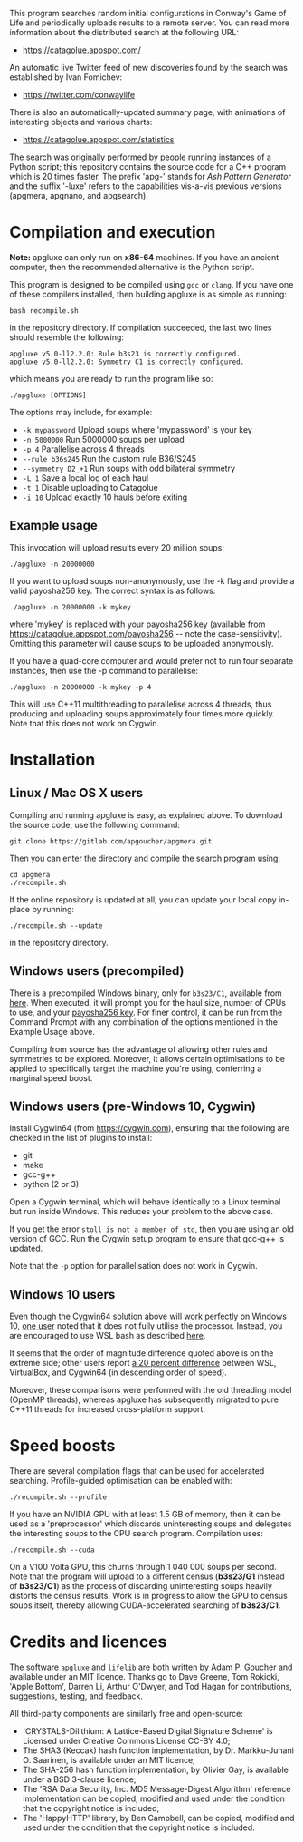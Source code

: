 This program searches random initial configurations in Conway's Game
of Life and periodically uploads results to a remote server. You can
read more information about the distributed search at the following URL:

- https://catagolue.appspot.com/

An automatic live Twitter feed of new discoveries found by the search
was established by Ivan Fomichev:

- https://twitter.com/conwaylife

There is also an automatically-updated summary page, with animations
of interesting objects and various charts:

- https://catagolue.appspot.com/statistics

The search was originally performed by people running instances of
a Python script; this repository contains the source code for a C++
program which is 20 times faster. The prefix 'apg-' stands for _Ash
Pattern Generator_ and the suffix '-luxe' refers to the capabilities
vis-a-vis previous versions (apgmera, apgnano, and apgsearch).

Compilation and execution
=========================

**Note:** apgluxe can only run on **x86-64** machines. If you have an
ancient computer, then the recommended alternative is the Python
script.

This program is designed to be compiled using `gcc` or `clang`. If you
have one of these compilers installed, then building apgluxe is as
simple as running:

    bash recompile.sh

in the repository directory. If compilation succeeded, the last two
lines should resemble the following:

    apgluxe v5.0-ll2.2.0: Rule b3s23 is correctly configured.
    apgluxe v5.0-ll2.2.0: Symmetry C1 is correctly configured.

which means you are ready to run the program like so:

    ./apgluxe [OPTIONS]

The options may include, for example:

- `-k mypassword`      Upload soups where 'mypassword' is your key
- `-n 5000000`         Run 5000000 soups per upload
- `-p 4`               Parallelise across 4 threads
- `--rule b36s245`     Run the custom rule B36/S245
- `--symmetry D2_+1`   Run soups with odd bilateral symmetry
- `-L 1`               Save a local log of each haul
- `-t 1`               Disable uploading to Catagolue
- `-i 10`              Upload exactly 10 hauls before exiting

Example usage
-------------

This invocation will upload results every 20 million soups:

    ./apgluxe -n 20000000

If you want to upload soups non-anonymously, use the -k flag and
provide a valid payosha256 key. The correct syntax is as follows:

    ./apgluxe -n 20000000 -k mykey

where 'mykey' is replaced with your payosha256 key (available from
https://catagolue.appspot.com/payosha256 -- note the case-sensitivity).
Omitting this parameter will cause soups to be uploaded anonymously.

If you have a quad-core computer and would prefer not to run four
separate instances, then use the -p command to parallelise:

    ./apgluxe -n 20000000 -k mykey -p 4

This will use C++11 multithreading to parallelise across 4 threads, thus
producing and uploading soups approximately four times more quickly. Note
that this does not work on Cygwin.

Installation
============

Linux / Mac OS X users
----------------------

Compiling and running apgluxe is easy, as explained above. To download
the source code, use the following command:

    git clone https://gitlab.com/apgoucher/apgmera.git

Then you can enter the directory and compile the search program using:

    cd apgmera
    ./recompile.sh

If the online repository is updated at all, you can update your local
copy in-place by running:

    ./recompile.sh --update

in the repository directory.

Windows users (precompiled)
---------------------------

There is a precompiled Windows binary, only for `b3s23/C1`, available from
[here](https://catagolue.appspot.com/binaries/apgluxe-windows-x86_64.exe).
When executed, it will prompt you for the haul size, number of CPUs to use,
and your [payosha256 key](https://catagolue.appspot.com/payosha256). For
finer control, it can be run from the Command Prompt with any combination
of the options mentioned in the Example Usage above.

Compiling from source has the advantage of allowing other rules and
symmetries to be explored. Moreover, it allows certain optimisations to
be applied to specifically target the machine you're using, conferring
a marginal speed boost.

Windows users (pre-Windows 10, Cygwin)
--------------------------------------

Install Cygwin64 (from https://cygwin.com), ensuring that the following
are checked in the list of plugins to install:

 - git
 - make
 - gcc-g++
 - python (2 or 3)

Open a Cygwin terminal, which will behave identically to a Linux terminal
but run inside Windows. This reduces your problem to the above case.

If you get the error `stoll is not a member of std`, then you are using an
old version of GCC. Run the Cygwin setup program to ensure that gcc-g++ is
updated.

Note that the `-p` option for parallelisation does not work in Cygwin.

Windows 10 users
----------------

Even though the Cygwin64 solution above will work perfectly on Windows 10,
[one user](https://gitlab.com/hedgepiggy) noted that it does not fully
utilise the processor. Instead, you are encouraged to use WSL bash as
described [here](https://gitlab.com/apgoucher/apgmera/issues/2).

It seems that the order of magnitude difference quoted above is on the
extreme side; other users report [a 20 percent difference][1] between
WSL, VirtualBox, and Cygwin64 (in descending order of speed).

[1]: http://conwaylife.com/forums/viewtopic.php?f=7&t=3049&p=61174#p61174

Moreover, these comparisons were performed with the old threading model
(OpenMP threads), whereas apgluxe has subsequently migrated to pure C++11
threads for increased cross-platform support.

Speed boosts
============

There are several compilation flags that can be used for accelerated
searching. Profile-guided optimisation can be enabled with:

    ./recompile.sh --profile

If you have an NVIDIA GPU with at least 1.5 GB of memory, then it can be
used as a 'preprocessor' which discards uninteresting soups and delegates
the interesting soups to the CPU search program. Compilation uses:

    ./recompile.sh --cuda

On a V100 Volta GPU, this churns through 1 040 000 soups per second. Note
that the program will upload to a different census (**b3s23/G1** instead
of **b3s23/C1**) as the process of discarding uninteresting soups heavily
distorts the census results. Work is in progress to allow the GPU to census
soups itself, thereby allowing CUDA-accelerated searching of **b3s23/C1**.

Credits and licences
====================

The software `apgluxe` and `lifelib` are both written by Adam P. Goucher and
available under an MIT licence. Thanks go to Dave Greene, Tom Rokicki, 'Apple
Bottom', Darren Li, Arthur O'Dwyer, and Tod Hagan for contributions,
suggestions, testing, and feedback.

All third-party components are similarly free and open-source:

 - 'CRYSTALS-Dilithium: A Lattice-Based Digital Signature Scheme' is Licensed
   under Creative Commons License CC-BY 4.0;
 - The SHA3 (Keccak) hash function implementation, by Dr. Markku-Juhani O.
   Saarinen, is available under an MIT licence;
 - The SHA-256 hash function implementation, by Olivier Gay, is available
   under a BSD 3-clause licence;
 - The 'RSA Data Security, Inc. MD5 Message-Digest Algorithm' reference
   implementation can be copied, modified and used under the condition
   that the copyright notice is included;
 - The 'HappyHTTP' library, by Ben Campbell, can be copied, modified and
   used under the condition that the copyright notice is included.
